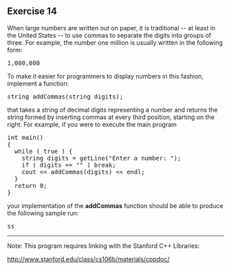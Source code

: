 Exercise 14
----------- 

When large numbers are written out on paper, it is traditional -- at least in the United States -- to use commas to separate the digits into groups of three. For example, the number one million is usually written in the following form:

<pre>
1,000,000
</pre>

To make it easier for programmers to display numbers in this fashion, implement a function:

<pre>
string addCommas(string digits);
</pre>

that takes a string of decimal digits representing a number and returns the string formed by inserting commas at every third position, starting on the right. For example, if you were to execute the main program

<pre>
int main()
{
  while ( true ) {
    string digits = getLine("Enter a number: ");
    if ( digits == "" ) break;
    cout &lt;&lt; addCommas(digits) &lt;&lt; endl;
  }
  return 0;
}
</pre>

your implementation of the **addCommas** function should be able to produce the following sample run:

<pre>
ss
</pre>

---

Note: This program requires linking with the Stanford C++ Libraries:

http://www.stanford.edu/class/cs106b/materials/cppdoc/